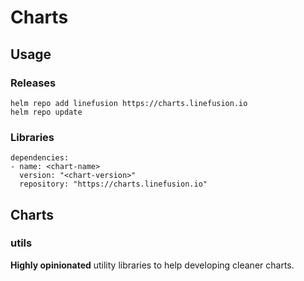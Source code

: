 # Charts

## Usage

### Releases

```
helm repo add linefusion https://charts.linefusion.io
helm repo update
```

### Libraries

```
dependencies:
- name: <chart-name>
  version: "<chart-version>"
  repository: "https://charts.linefusion.io"
```

## Charts

### utils

**Highly opinionated** utility libraries to help developing cleaner charts.
